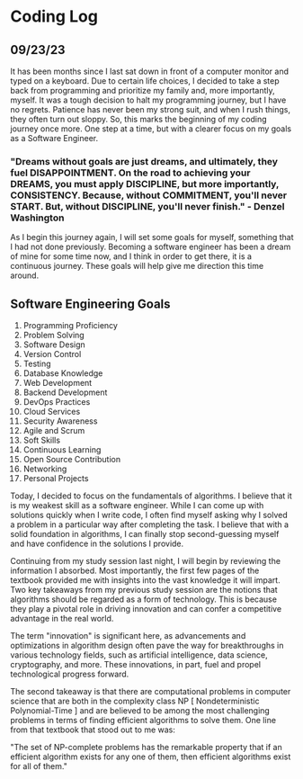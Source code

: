 # Coding Log

## 09/23/23

It has been months since I last sat down in front of a computer monitor and typed on a keyboard. Due to certain life choices, I decided to take a step back from programming and prioritize my family and, more importantly, myself. It was a tough decision to halt my programming journey, but I have no regrets. Patience has never been my strong suit, and when I rush things, they often turn out sloppy. So, this marks the beginning of my coding journey once more. One step at a time, but with a clearer focus on my goals as a Software Engineer.

### "Dreams without goals are just dreams, and ultimately, they fuel DISAPPOINTMENT. On the road to achieving your DREAMS, you must apply DISCIPLINE, but more importantly, CONSISTENCY. Because, without COMMITMENT, you'll never START. But, without DISCIPLINE, you'll never finish." - Denzel Washington

As I begin this journey again, I will set some goals for myself, something that I had not done previously. Becoming a software engineer has been a dream of mine for some time now, and I think in order to get there, it is a continuous journey. These goals will help give me direction this time around.

## Software Engineering Goals

1. Programming Proficiency
2. Problem Solving
3. Software Design
4. Version Control
5. Testing
6. Database Knowledge
7. Web Development
8. Backend Development
9. DevOps Practices
10. Cloud Services
11. Security Awareness
12. Agile and Scrum
13. Soft Skills
14. Continuous Learning
15. Open Source Contribution
16. Networking
17. Personal Projects

Today, I decided to focus on the fundamentals of algorithms. I believe that it is my weakest skill as a software engineer. While I can come up with solutions quickly when I write code, I often find myself asking why I solved a problem in a particular way after completing the task. I believe that with a solid foundation in algorithms, I can finally stop second-guessing myself and have confidence in the solutions I provide.

Continuing from my study session last night, I will begin by reviewing the information I absorbed. Most importantly, the first few pages of the textbook provided me with insights into the vast knowledge it will impart. Two key takeaways from my previous study session are the notions that algorithms should be regarded as a form of technology. This is because they play a pivotal role in driving innovation and can confer a competitive advantage in the real world.

The term "innovation" is significant here, as advancements and optimizations in algorithm design often pave the way for breakthroughs in various technology fields, such as artificial intelligence, data science, cryptography, and more. These innovations, in part, fuel and propel technological progress forward.

The second takeaway is that there are computational problems in computer science that are both in the complexity class NP [ Nondeterministic Polynomial-Time ] and are believed to be among the most challenging problems in terms of finding efficient algorithms to solve them. One line from that textbook that stood out to me was:

"The set of NP-complete problems has the remarkable property that if an efficient algorithm exists for any one of them, then efficient algorithms exist for all of them."
